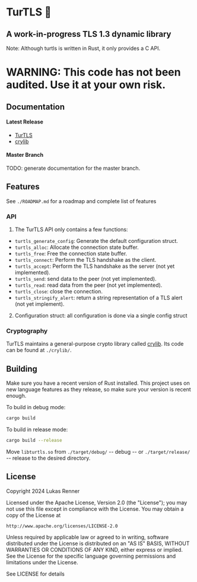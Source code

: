 # TurTLS 🐢

## A work-in-progress TLS 1.3 dynamic library
Note: Although turtls is written in Rust, it only provides a C API.

WARNING: This code has not been audited. Use it at your own risk.
================================================================

## Documentation

#### Latest Release
- [TurTLS](https://docs.rs/turtls)
- [crylib](https://docs.rs/crylib)

#### Master Branch
TODO: generate documentation for the master branch.

## Features
See `./ROADMAP.md` for a roadmap and complete list of features

### API
1. The TurTLS API only contains a few functions:
- `turtls_generate_config`: Generate the default configuration struct.
- `turtls_alloc`: Allocate the connection state buffer.
- `turtls_free`: Free the connection state buffer.
- `turtls_connect`: Perform the TLS handshake as the client.
- `turtls_accept`: Perform the TLS handshake as the server (not yet implemented).
- `turtls_send`: send data to the peer (not yet implemented).
- `turtls_read`: read data from the peer (not yet implemented).
- `turtls_close`: close the connection.
- `turtls_stringify_alert`: return a string representation of a TLS alert (not yet implement).
2. Configuration struct: all configuration is done via a single config struct

### Cryptography
TurTLS maintains a general-purpose crypto library called [crylib](https://docs.rs/crylib). Its code can be found at `./crylib/`.

## Building
Make sure you have a recent version of Rust installed. This project uses on new language features as they release,
so make sure your version is recent enough.

To build in debug mode:
```bash
cargo build
```

To build in release mode:
```bash
cargo build --release
```

Move `libturtls.so` from `./target/debug/` -- debug -- or `./target/release/` -- release to the desired directory.

## License
Copyright 2024 Lukas Renner

Licensed under the Apache License, Version 2.0 (the "License");
you may not use this file except in compliance with the License.
You may obtain a copy of the License at

    http://www.apache.org/licenses/LICENSE-2.0

Unless required by applicable law or agreed to in writing, software
distributed under the License is distributed on an "AS IS" BASIS,
WITHOUT WARRANTIES OR CONDITIONS OF ANY KIND, either express or implied.
See the License for the specific language governing permissions and
limitations under the License.

See LICENSE for details
